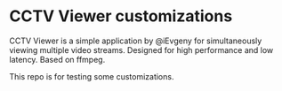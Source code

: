 # CCTV Viewer customizations

CCTV Viewer is a simple application by @iEvgeny for simultaneously viewing multiple video streams. Designed for high performance and low latency.
Based on ffmpeg.

This repo is for testing some customizations.
